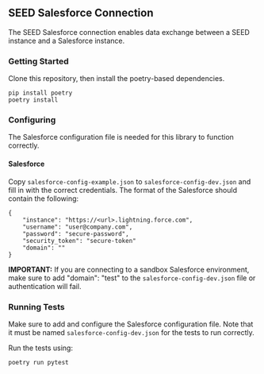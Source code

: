 ## SEED Salesforce Connection

The SEED Salesforce connection enables data exchange between a SEED instance and a Salesforce instance.

### Getting Started

Clone this repository, then install the poetry-based dependencies.

```
pip install poetry
poetry install
```

### Configuring

The Salesforce configuration file is needed for this library to function correctly.

#### Salesforce

Copy `salesforce-config-example.json` to `salesforce-config-dev.json` and fill
in with the correct credentials. The format of the Salesforce should contain the following:

```
{
    "instance": "https://<url>.lightning.force.com",
    "username": "user@company.com",
    "password": "secure-password",
    "security_token": "secure-token"
    "domain": ""
}
```

**IMPORTANT:** If you are connecting to a sandbox Salesforce environment, make sure to add "domain": "test" to the `salesforce-config-dev.json` file or authentication will fail.

### Running Tests

Make sure to add and configure the Salesforce configuration file. Note that it must be named `salesforce-config-dev.json` for the tests to run correctly.

Run the tests using:

```
poetry run pytest
```
